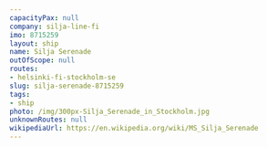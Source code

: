 ```yaml
---
capacityPax: null
company: silja-line-fi
imo: 8715259
layout: ship
name: Silja Serenade
outOfScope: null
routes:
- helsinki-fi-stockholm-se
slug: silja-serenade-8715259
tags:
- ship
photo: /img/300px-Silja_Serenade_in_Stockholm.jpg
unknownRoutes: null
wikipediaUrl: https://en.wikipedia.org/wiki/MS_Silja_Serenade
---
```

